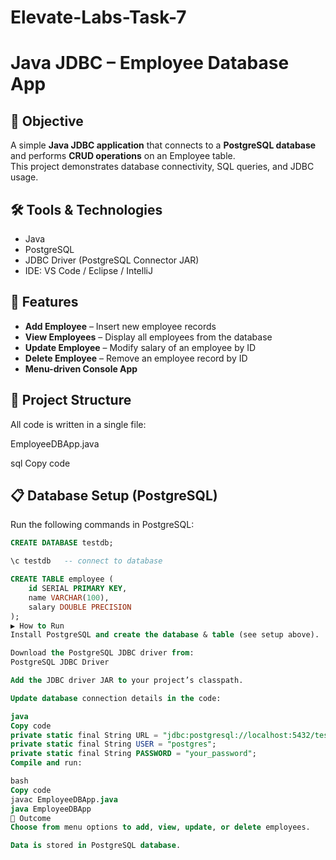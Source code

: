 # Elevate-Labs-Task-7
# Java JDBC – Employee Database App

## 📌 Objective
A simple **Java JDBC application** that connects to a **PostgreSQL database** and performs **CRUD operations** on an Employee table.  
This project demonstrates database connectivity, SQL queries, and JDBC usage.

## 🛠 Tools & Technologies
- Java  
- PostgreSQL  
- JDBC Driver (PostgreSQL Connector JAR)  
- IDE: VS Code / Eclipse / IntelliJ  

## 🚀 Features
- **Add Employee** – Insert new employee records  
- **View Employees** – Display all employees from the database  
- **Update Employee** – Modify salary of an employee by ID  
- **Delete Employee** – Remove an employee record by ID  
- **Menu-driven Console App**  

## 📂 Project Structure
All code is written in a single file:

EmployeeDBApp.java

sql
Copy code

## 📋 Database Setup (PostgreSQL)
Run the following commands in PostgreSQL:

```sql
CREATE DATABASE testdb;

\c testdb   -- connect to database

CREATE TABLE employee (
    id SERIAL PRIMARY KEY,
    name VARCHAR(100),
    salary DOUBLE PRECISION
);
▶️ How to Run
Install PostgreSQL and create the database & table (see setup above).

Download the PostgreSQL JDBC driver from:
PostgreSQL JDBC Driver

Add the JDBC driver JAR to your project’s classpath.

Update database connection details in the code:

java
Copy code
private static final String URL = "jdbc:postgresql://localhost:5432/testdb";
private static final String USER = "postgres";
private static final String PASSWORD = "your_password";
Compile and run:

bash
Copy code
javac EmployeeDBApp.java
java EmployeeDBApp
📸 Outcome
Choose from menu options to add, view, update, or delete employees.

Data is stored in PostgreSQL database.
